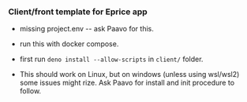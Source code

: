### Client/front template for Eprice app

* missing project.env -- ask Paavo for this.

* run this with docker compose.

* first run `deno install --allow-scripts` in `client/` folder.

* This should work on Linux, but on windows (unless using wsl/wsl2) some issues might rize. Ask Paavo for install and init procedure to follow.
